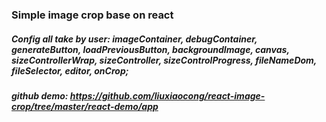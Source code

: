 ### Simple image crop base on react
##### Config all take by user: imageContainer, debugContainer, generateButton, loadPreviousButton, backgroundImage, canvas, sizeControllerWrap, sizeController, sizeControlProgress, fileNameDom, fileSelector, editor, onCrop;
##### github demo: https://github.com/liuxiaocong/react-image-crop/tree/master/react-demo/app